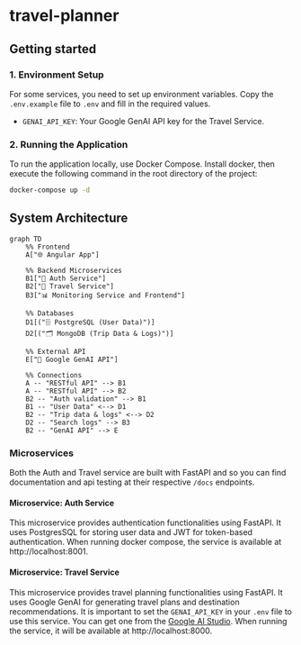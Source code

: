 # travel-planner

## Getting started

### 1. Environment Setup

For some services, you need to set up environment variables. Copy the `.env.example` file to `.env` and fill in the required values.

- `GENAI_API_KEY`: Your Google GenAI API key for the Travel Service.

### 2. Running the Application

To run the application locally, use Docker Compose. Install docker, then execute the following command in the root directory of the project:

```bash
docker-compose up -d
```

## System Architecture

```mermaid
graph TD
    %% Frontend
    A["🌐 Angular App"]

    %% Backend Microservices
    B1["🔐 Auth Service"]
    B2["🧳 Travel Service"]
    B3["📊 Monitoring Service and Frontend"]

    %% Databases
    D1[("🗄️ PostgreSQL (User Data)")]
    D2[("🗂️ MongoDB (Trip Data & Logs)")]

    %% External API
    E["🤖 Google GenAI API"]

    %% Connections
    A -- "RESTful API" --> B1
    A -- "RESTful API" --> B2
    B2 -- "Auth validation" --> B1
    B1 -- "User Data" <--> D1
    B2 -- "Trip data & logs" <--> D2
    D2 -- "Search logs" --> B3
    B2 -- "GenAI API" --> E
```

### Microservices

Both the Auth and Travel service are built with FastAPI and so you can find documentation and api testing at their respective `/docs` endpoints.

#### Microservice: Auth Service

This microservice provides authentication functionalities using FastAPI. It uses PostgresSQL for storing user data and JWT for token-based authentication.
When running docker compose, the service is available at http://localhost:8001.

#### Microservice: Travel Service

This microservice provides travel planning functionalities using FastAPI. It uses Google GenAI for generating travel plans and destination recommendations. It is important to set the `GENAI_API_KEY` in your `.env` file to use this service. You can get one from the [Google AI Studio](https://aistudio.google.com/u/1/apikey).
When running the service, it will be available at http://localhost:8000.

